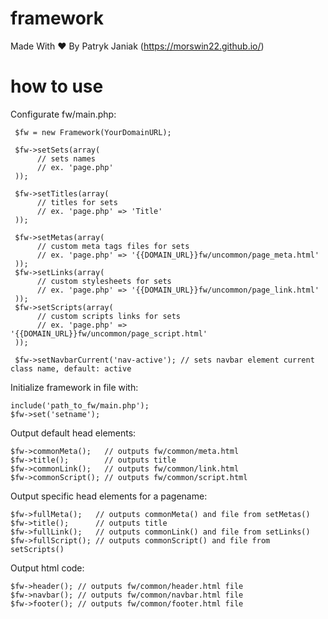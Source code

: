 # framework
Made With ♥ By Patryk Janiak (https://morswin22.github.io/)

# how to use
Configurate fw/main.php:

     $fw = new Framework(YourDomainURL);

     $fw->setSets(array(
          // sets names
          // ex. 'page.php'
     ));

     $fw->setTitles(array(
          // titles for sets
          // ex. 'page.php' => 'Title'
     ));

     $fw->setMetas(array(
          // custom meta tags files for sets
          // ex. 'page.php' => '{{DOMAIN_URL}}fw/uncommon/page_meta.html'
     ));
     $fw->setLinks(array(
          // custom stylesheets for sets
          // ex. 'page.php' => '{{DOMAIN_URL}}fw/uncommon/page_link.html'
     ));
     $fw->setScripts(array(
          // custom scripts links for sets
          // ex. 'page.php' => '{{DOMAIN_URL}}fw/uncommon/page_script.html'
     ));
     
     $fw->setNavbarCurrent('nav-active'); // sets navbar element current class name, default: active

Initialize framework in file with:

    include('path_to_fw/main.php'); 
    $fw->set('setname');

Output default head elements: 
 
    $fw->commonMeta();   // outputs fw/common/meta.html
    $fw->title();        // outputs title
    $fw->commonLink();   // outputs fw/common/link.html
    $fw->commonScript(); // outputs fw/common/script.html

Output specific head elements for a pagename:
 
    $fw->fullMeta();   // outputs commonMeta() and file from setMetas()
    $fw->title();      // outputs title
    $fw->fullLink();   // outputs commonLink() and file from setLinks()
    $fw->fullScript(); // outputs commonScript() and file from setScripts()

Output html code:
 
    $fw->header(); // outputs fw/common/header.html file
    $fw->navbar(); // outputs fw/common/navbar.html file
    $fw->footer(); // outputs fw/common/footer.html file
